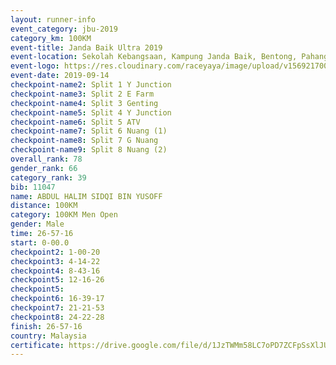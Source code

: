 ```yaml
---
layout: runner-info 
event_category: jbu-2019 
category_km: 100KM 
event-title: Janda Baik Ultra 2019  
event-location: Sekolah Kebangsaan, Kampung Janda Baik, Bentong, Pahang, Malaysia 
event-logo: https://res.cloudinary.com/raceyaya/image/upload/v1569217009/logo/janda-baik_vch1pc.jpg 
event-date: 2019-09-14 
checkpoint-name2: Split 1 Y Junction 
checkpoint-name3: Split 2 E Farm 
checkpoint-name4: Split 3 Genting 
checkpoint-name5: Split 4 Y Junction 
checkpoint-name6: Split 5 ATV 
checkpoint-name7: Split 6 Nuang (1) 
checkpoint-name8: Split 7 G Nuang 
checkpoint-name9: Split 8 Nuang (2) 
overall_rank: 78
gender_rank: 66
category_rank: 39
bib: 11047
name: ABDUL HALIM SIDQI BIN YUSOFF
distance: 100KM
category: 100KM Men Open
gender: Male
time: 26-57-16
start: 0-00.0
checkpoint2: 1-00-20
checkpoint3: 4-14-22
checkpoint4: 8-43-16
checkpoint5: 12-16-26
checkpoint5: 
checkpoint6: 16-39-17
checkpoint7: 21-21-53
checkpoint8: 24-22-28
finish: 26-57-16
country: Malaysia
certificate: https://drive.google.com/file/d/1JzTWMm58LC7oPD7ZCFpSsXlJUrJ2uj59/view?usp=sharing
---
```

